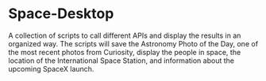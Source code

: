 # Space-Desktop
A collection of scripts to call different APIs and display the results in an organized way.  The scripts will save the Astronomy Photo of the Day, one of the most recent photos from Curiosity, display the people in space, the location of the International Space Station, and information about the upcoming SpaceX launch.
